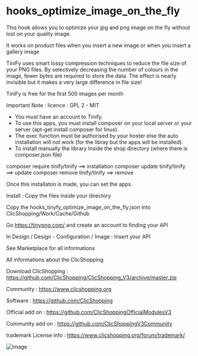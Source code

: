 # hooks_optimize_image_on_the_fly

This hook allows you to optimize your jpg and png image on the fly without lost on your quality image.

It works on product files when you insert a new image or when you insert a gallery image
 
TiniFy uses smart lossy compression techniques to reduce the file size of your PNG files. By selectively decreasing the number of colours in the image, fewer bytes are required to store the data. The effect is nearly invisible but it makes a very large difference in file size!

TiniFy is free for the first 500 images per month


Important Note :
licence  : GPL 2 - MIT

- You must have an account to Tinify.
- To use this apps, you must install composer on your local server or your server (apt-get install composer for linux).
- The exec function must be authorised by your hoster else the auto installation will not work (for the libray but the apps will be installed).
- To install manually the library
Inside the shop directory (where there is composer.json file)

composer require tinify/tinify ==> installation
composer update tinify/tinify ==> update
composer remove tinify/tinify ==> remove

Once this installaton is made, you can set the apps.

Install :
Copy the files inside your directory

Copy the hooks_tinyfy_optimize_image_on_the_fly.json into ClicShopping/Work/Cache/Github

Go https://tinypng.com/ and create an account to finding your API

In Design / Design - Configuration / Image : Insert your API



See Marketplace for all informations

 All informations about the ClicShopping
 
 Download ClicShopping : https://github.com/ClicShopping/ClicShopping_V3/archive/master.zip

 Community : https://www.clicshopping.org

 Software : https://github.com/ClicShopping

 Official add on : https://github.com/ClicShoppingOfficialModulesV3

 Community add on : https://github.com/ClicShoppingV3Community

 trademark License info : https://www.clicshopping.org/forum/trademark/ 
 
![image](https://github.com/ClicShoppingV3Community/hooks_optimize_image_on_the_fly/blob/master/ModuleInfosJson/image.png)